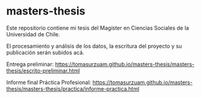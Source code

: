 # masters-thesis

Este repositorio contiene mi tesis del Magíster en Ciencias Sociales de la Universidad de Chile. 

El procesamiento y análisis de los datos, la escritura del proyecto y su publicación serán subidos acá.

Entrega preliminar: https://tomasurzuam.github.io/masters-thesis/masters-thesis/escrito-preliminar.html 

Informe final Práctica Profesional: https://tomasurzuam.github.io/masters-thesis/masters-thesis/practica/informe-practica.html 